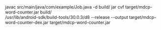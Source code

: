 javac src/main/java/com/example/Job.java -d build/
jar cvf target/mdcp-word-counter.jar build/  
/usr/lib/android-sdk/build-tools/30.0.3/d8 --release --output target/mdcp-word-counter-dex.jar target/mdcp-word-counter.jar
